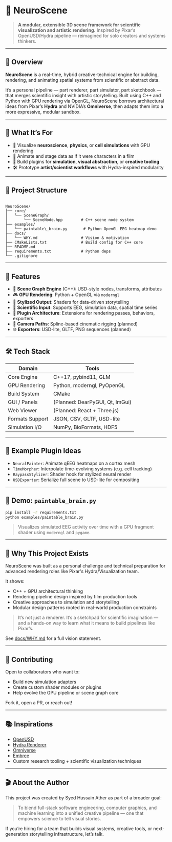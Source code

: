 # 🧠 NeuroScene

> **A modular, extensible 3D scene framework for scientific visualization and artistic rendering.**
> Inspired by Pixar’s OpenUSD/Hydra pipeline — reimagined for solo creators and systems thinkers.

---

## 🚀 Overview

**NeuroScene** is a real-time, hybrid creative-technical engine for building, rendering, and animating spatial systems from scientific or abstract data.

It’s a personal pipeline — part renderer, part simulator, part sketchbook — that merges scientific insight with artistic storytelling. Built using C++ and Python with GPU rendering via OpenGL, NeuroScene borrows architectural ideas from Pixar’s **Hydra** and NVIDIA’s **Omniverse**, then adapts them into a more expressive, modular sandbox.

---

## 🎯 What It’s For

- 🎨 Visualize **neuroscience**, **physics**, or **cell simulations** with GPU rendering
- 🎥 Animate and stage data as if it were characters in a film
- 🧪 Build plugins for **simulation**, **visual abstraction**, or **creative tooling**
- 🛠️ Prototype **artist/scientist workflows** with Hydra-inspired modularity

---

## 📁 Project Structure

```

NeuroScene/
├── core/
│   └── SceneGraph/
│       └── SceneNode.hpp        # C++ scene node system
├── examples/
│   └── paintable\_brain.py       # Python OpenGL EEG heatmap demo
├── docs/
│   └── WHY.md                   # Vision & motivation
├── CMakeLists.txt               # Build config for C++ core
├── README.md
├── requirements.txt             # Python deps
└── .gitignore

````

---

## 🧩 Features

- 🔧 **Scene Graph Engine** (C++): USD-style nodes, transforms, attributes
- 🎮 **GPU Rendering**: Python + OpenGL via `moderngl`
- 🎨 **Stylized Output**: Shaders for data-driven storytelling
- 🧠 **Scientific Input**: Supports EEG, simulation data, spatial time series
- 🧰 **Plugin Architecture**: Extensions for rendering passes, behaviors, exporters
- 🎥 **Camera Paths**: Spline-based cinematic rigging (planned)
- 🌐 **Exporters**: USD-lite, GLTF, PNG sequences (planned)

---

## 🛠️ Tech Stack

| Domain           | Tools                             |
| ----------------| --------------------------------- |
| Core Engine      | C++17, pybind11, GLM              |
| GPU Rendering    | Python, moderngl, PyOpenGL        |
| Build System     | CMake                             |
| GUI / Panels     | (Planned: DearPyGUI, Qt, ImGui)   |
| Web Viewer       | (Planned: React + Three.js)       |
| Formats Support  | JSON, CSV, GLTF, USD-lite         |
| Simulation I/O   | NumPy, BioFormats, HDF5           |

---

## 🧠 Example Plugin Ideas

- `NeuralPainter`: Animate qEEG heatmaps on a cortex mesh
- `TimeMorpher`: Interpolate time-evolving systems (e.g. cell tracking)
- `RaypassStylizer`: Shader hook for stylized neural render
- `USDExporter`: Serialize full scene to USD-lite for compositing

---

## 🧪 Demo: `paintable_brain.py`

```bash
pip install -r requirements.txt
python examples/paintable_brain.py
````

> Visualizes simulated EEG activity over time with a GPU fragment shader using `moderngl` and `pygame`.

---

## 💼 Why This Project Exists

NeuroScene was built as a personal challenge and technical preparation for advanced rendering roles like Pixar's Hydra/Visualization team.

It shows:

* C++ + GPU architectural thinking
* Rendering pipeline design inspired by film production tools
* Creative approaches to simulation and storytelling
* Modular design patterns rooted in real-world production constraints

> It’s not just a renderer. It’s a sketchpad for scientific imagination — and a hands-on way to learn what it means to build pipelines like Pixar’s.

See [docs/WHY.md](docs/WHY.md) for a full vision statement.

---

## 🤝 Contributing

Open to collaborators who want to:

* Build new simulation adapters
* Create custom shader modules or plugins
* Help evolve the GPU pipeline or scene graph core

Fork it, open a PR, or reach out!

---

## 📚 Inspirations

* [OpenUSD](https://openusd.org/)
* [Hydra Renderer](https://graphics.pixar.com/usd/docs/Render-Delegates-in-Hydra.html)
* [Omniverse](https://developer.nvidia.com/omniverse)
* [Embree](https://www.embree.org/)
* Custom research tooling + scientific visualization techniques

---

## 🎬 About the Author

This project was created by Syed Hussain Ather as part of a broader goal:

> To blend full-stack software engineering, computer graphics, and machine learning into a unified creative pipeline — one that empowers science to tell visual stories.

If you’re hiring for a team that builds visual systems, creative tools, or next-generation storytelling infrastructure, let’s talk.

